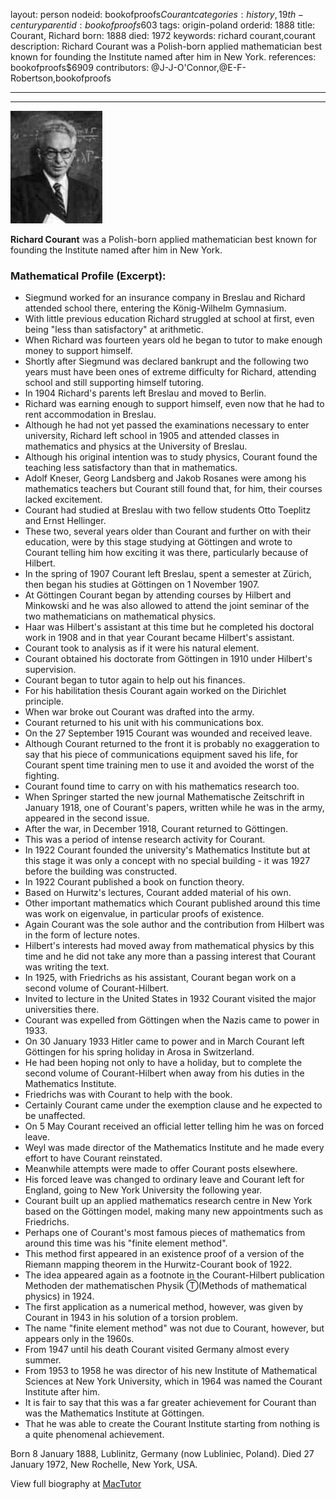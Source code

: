 layout: person
nodeid: bookofproofs$Courant
categories: history,19th-century
parentid: bookofproofs$603
tags: origin-poland
orderid: 1888
title: Courant, Richard
born: 1888
died: 1972
keywords: richard courant,courant
description: Richard Courant was a Polish-born applied mathematician best known for founding the Institute named after him in New York.
references: bookofproofs$6909
contributors: @J-J-O'Connor,@E-F-Robertson,bookofproofs

---



---

![Courant.jpg](https://github.com/bookofproofs/bookofproofs.github.io/blob/main/_sources/_assets/images/portraits/Courant.jpg?raw=true)

**Richard Courant** was a Polish-born applied mathematician best known for founding the Institute named after him in New York.

### Mathematical Profile (Excerpt):
* Siegmund worked for an insurance company in Breslau and Richard attended school there, entering the König-Wilhelm Gymnasium.
* With little previous education Richard struggled at school at first, even being "less than satisfactory" at arithmetic.
* When Richard was fourteen years old he began to tutor to make enough money to support himself.
* Shortly after Siegmund was declared bankrupt and the following two years must have been ones of extreme difficulty for Richard, attending school and still supporting himself tutoring.
* In 1904 Richard's parents left Breslau and moved to Berlin.
* Richard was earning enough to support himself, even now that he had to rent accommodation in Breslau.
* Although he had not yet passed the examinations necessary to enter university, Richard left school in 1905 and attended classes in mathematics and physics at the University of Breslau.
* Although his original intention was to study physics, Courant found the teaching less satisfactory than that in mathematics.
* Adolf Kneser, Georg Landsberg and Jakob Rosanes were among his mathematics teachers but Courant still found that, for him, their courses lacked excitement.
* Courant had studied at Breslau with two fellow students Otto Toeplitz and Ernst Hellinger.
* These two, several years older than Courant and further on with their education, were by this stage studying at Göttingen and wrote to Courant telling him how exciting it was there, particularly because of Hilbert.
* In the spring of 1907 Courant left Breslau, spent a semester at Zürich, then began his studies at Göttingen on 1 November 1907.
* At Göttingen Courant began by attending courses by Hilbert and Minkowski and he was also allowed to attend the joint seminar of the two mathematicians on mathematical physics.
* Haar was Hilbert's assistant at this time but he completed his doctoral work in 1908 and in that year Courant became Hilbert's assistant.
* Courant took to analysis as if it were his natural element.
* Courant obtained his doctorate from Göttingen in 1910 under Hilbert's supervision.
* Courant began to tutor again to help out his finances.
* For his habilitation thesis Courant again worked on the Dirichlet principle.
* When war broke out Courant was drafted into the army.
* Courant returned to his unit with his communications box.
* On the 27 September 1915 Courant was wounded and received leave.
* Although Courant returned to the front it is probably no exaggeration to say that his piece of communications equipment saved his life, for Courant spent time training men to use it and avoided the worst of the fighting.
* Courant found time to carry on with his mathematics research too.
* When Springer started the new journal Mathematische Zeitschrift in January 1918, one of Courant's papers, written while he was in the army, appeared in the second issue.
* After the war, in December 1918, Courant returned to Göttingen.
* This was a period of intense research activity for Courant.
* In 1922 Courant founded the university's Mathematics Institute but at this stage it was only a concept with no special building - it was 1927 before the building was constructed.
* In 1922 Courant published a book on function theory.
* Based on Hurwitz's lectures, Courant added material of his own.
* Other important mathematics which Courant published around this time was work on eigenvalue, in particular proofs of existence.
* Again Courant was the sole author and the contribution from Hilbert was in the form of lecture notes.
* Hilbert's interests had moved away from mathematical physics by this time and he did not take any more than a passing interest that Courant was writing the text.
* In 1925, with Friedrichs as his assistant, Courant began work on a second volume of Courant-Hilbert.
* Invited to lecture in the United States in 1932 Courant visited the major universities there.
* Courant was expelled from Göttingen when the Nazis came to power in 1933.
* On 30 January 1933 Hitler came to power and in March Courant left Göttingen for his spring holiday in Arosa in Switzerland.
* He had been hoping not only to have a holiday, but to complete the second volume of Courant-Hilbert when away from his duties in the Mathematics Institute.
* Friedrichs was with Courant to help with the book.
* Certainly Courant came under the exemption clause and he expected to be unaffected.
* On 5 May Courant received an official letter telling him he was on forced leave.
* Weyl was made director of the Mathematics Institute and he made every effort to have Courant reinstated.
* Meanwhile attempts were made to offer Courant posts elsewhere.
* His forced leave was changed to ordinary leave and Courant left for England, going to New York University the following year.
* Courant built up an applied mathematics research centre in New York based on the Göttingen model, making many new appointments such as Friedrichs.
* Perhaps one of Courant's most famous pieces of mathematics from around this time was his "finite element method".
* This method first appeared in an existence proof of a version of the Riemann mapping theorem in the Hurwitz-Courant book of 1922.
* The idea appeared again as a footnote in the Courant-Hilbert publication Methoden der mathematischen Physik Ⓣ(Methods of mathematical physics)  in 1924.
* The first application as a numerical method, however, was given by Courant in 1943 in his solution of a torsion problem.
* The name "finite element method" was not due to Courant, however, but appears only in the 1960s.
* From 1947 until his death Courant visited Germany almost every summer.
* From 1953 to 1958 he was director of his new Institute of Mathematical Sciences at New York University, which in 1964 was named the Courant Institute after him.
* It is fair to say that this was a far greater achievement for Courant than was the Mathematics Institute at Göttingen.
* That he was able to create the Courant Institute starting from nothing is a quite phenomenal achievement.

Born 8 January 1888, Lublinitz, Germany (now Lubliniec, Poland). Died 27 January 1972, New Rochelle, New York, USA.

View full biography at [MacTutor](https://mathshistory.st-andrews.ac.uk/Biographies/Courant/)
